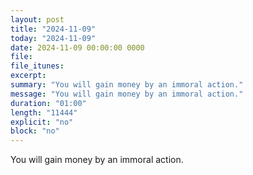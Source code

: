 ```yaml
---
layout: post
title: "2024-11-09"
today: "2024-11-09"
date: 2024-11-09 00:00:00 0000
file:
file_itunes:
excerpt:
summary: "You will gain money by an immoral action."
message: "You will gain money by an immoral action."
duration: "01:00"
length: "11444"
explicit: "no"
block: "no"
---
```

You will gain money by an immoral action.

